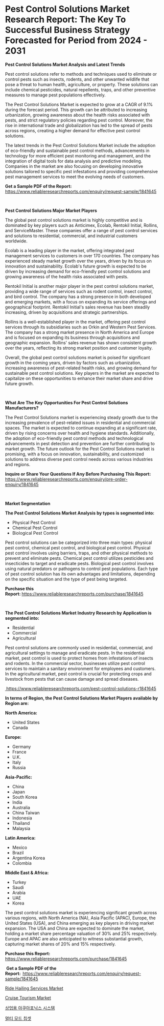 <p><h1>Pest Control Solutions Market Research Report: The Key To Successful Business Strategy Forecasted for Period from 2024 - 2031</h1></p><p><strong>Pest Control Solutions Market Analysis and Latest Trends</strong></p>
<p><p>Pest control solutions refer to methods and techniques used to eliminate or control pests such as insects, rodents, and other unwanted wildlife that pose a threat to human health, agriculture, or property. These solutions can include chemical pesticides, natural repellents, traps, and other preventive measures to manage pest populations effectively.</p><p>The Pest Control Solutions Market is expected to grow at a CAGR of 9.1% during the forecast period. This growth can be attributed to increasing urbanization, growing awareness about the health risks associated with pests, and strict regulatory policies regarding pest control. Moreover, the rise in international trade and globalization has led to the spread of pests across regions, creating a higher demand for effective pest control solutions.</p><p>The latest trends in the Pest Control Solutions Market include the adoption of eco-friendly and sustainable pest control methods, advancements in technology for more efficient pest monitoring and management, and the integration of digital tools for data analysis and predictive modeling. Companies in the market are also focusing on developing innovative solutions tailored to specific pest infestations and providing comprehensive pest management services to meet the evolving needs of customers.</p></p>
<p><strong>Get a Sample PDF of the Report:&nbsp;</strong> <a href="https://www.reliableresearchreports.com/enquiry/request-sample/1841645">https://www.reliableresearchreports.com/enquiry/request-sample/1841645</a></p>
<p>&nbsp;</p>
<p><strong>Pest Control Solutions Major Market Players</strong></p>
<p><p>The global pest control solutions market is highly competitive and is dominated by key players such as Anticimex, Ecolab, Rentokil Initial, Rollins, and ServiceMaster. These companies offer a range of pest control services and solutions to residential, commercial, and industrial customers worldwide.</p><p>Ecolab is a leading player in the market, offering integrated pest management services to customers in over 170 countries. The company has experienced steady market growth over the years, driven by its focus on innovation and sustainability. Ecolab's future growth is expected to be driven by increasing demand for eco-friendly pest control solutions and growing awareness of the health risks associated with pests.</p><p>Rentokil Initial is another major player in the pest control solutions market, providing a wide range of services such as rodent control, insect control, and bird control. The company has a strong presence in both developed and emerging markets, with a focus on expanding its service offerings and geographical footprint. Rentokil Initial's sales revenue has been steadily increasing, driven by acquisitions and strategic partnerships.</p><p>Rollins is a well-established player in the market, offering pest control services through its subsidiaries such as Orkin and Western Pest Services. The company has a strong market presence in North America and Europe and is focused on expanding its business through acquisitions and geographic expansion. Rollins' sales revenue has shown consistent growth over the years, reflecting its strong market position and customer loyalty.</p><p>Overall, the global pest control solutions market is poised for significant growth in the coming years, driven by factors such as urbanization, increasing awareness of pest-related health risks, and growing demand for sustainable pest control solutions. Key players in the market are expected to capitalize on these opportunities to enhance their market share and drive future growth.</p></p>
<p>&nbsp;</p>
<p><strong>What Are The Key Opportunities For Pest Control Solutions Manufacturers?</strong></p>
<p><p>The Pest Control Solutions market is experiencing steady growth due to the increasing prevalence of pest-related issues in residential and commercial spaces. The market is expected to continue expanding at a significant rate, driven by rising concerns over health and hygiene standards. Additionally, the adoption of eco-friendly pest control methods and technological advancements in pest detection and prevention are further contributing to market growth. The future outlook for the Pest Control Solutions market is promising, with a focus on innovation, sustainability, and customized solutions to address diverse pest control needs across various industries and regions.</p></p>
<p><strong>Inquire or Share Your Questions If Any Before Purchasing This Report:</strong> <a href="https://www.reliableresearchreports.com/enquiry/pre-order-enquiry/1841645">https://www.reliableresearchreports.com/enquiry/pre-order-enquiry/1841645</a></p>
<p>&nbsp;</p>
<p><strong>Market Segmentation</strong></p>
<p><strong>The Pest Control Solutions Market Analysis by types is segmented into:</strong></p>
<p><ul><li>Physical Pest Control</li><li>Chemical Pest Control</li><li>Biological Pest Control</li></ul></p>
<p><p>Pest control solutions can be categorized into three main types: physical pest control, chemical pest control, and biological pest control. Physical pest control involves using barriers, traps, and other physical methods to prevent and eliminate pests. Chemical pest control utilizes pesticides and insecticides to target and eradicate pests. Biological pest control involves using natural predators or pathogens to control pest populations. Each type of pest control solution has its own advantages and limitations, depending on the specific situation and the type of pest being targeted.</p></p>
<p><strong>Purchase this Report:&nbsp;</strong><a href="https://www.reliableresearchreports.com/purchase/1841645">https://www.reliableresearchreports.com/purchase/1841645</a></p>
<p>&nbsp;</p>
<p><strong>The Pest Control Solutions Market Industry Research by Application is segmented into:</strong></p>
<p><ul><li>Residential</li><li>Commercial</li><li>Agricultural</li></ul></p>
<p><p>Pest control solutions are commonly used in residential, commercial, and agricultural settings to manage and eradicate pests. In the residential market, pest control is used to protect homes from infestations of insects and rodents. In the commercial sector, businesses utilize pest control services to maintain a sanitary environment for employees and customers. In the agricultural market, pest control is crucial for protecting crops and livestock from pests that can cause damage and spread diseases.</p></p>
<p><a href="https://www.reliableresearchreports.com/pest-control-solutions-r1841645">&nbsp;https://www.reliableresearchreports.com/pest-control-solutions-r1841645</a></p>
<p><strong>In terms of Region, the Pest Control Solutions Market Players available by Region are:</strong></p>
<p>
    <p> <strong> North America: </strong>
        <ul>
            <li>United States</li>
            <li>Canada</li>
        </ul>
        </p> 
    <p> <strong> Europe: </strong>
        <ul>
            <li>Germany</li>
            <li>France</li>
            <li>U.K.</li>
            <li>Italy</li>
            <li>Russia</li>
        </ul>
        </p> 
    <p> <strong> Asia-Pacific: </strong>
        <ul>
            <li>China</li>
            <li>Japan</li>
            <li>South Korea</li>
            <li>India</li>
            <li>Australia</li>
            <li>China Taiwan</li>
            <li>Indonesia</li>
            <li>Thailand</li>
            <li>Malaysia</li>
        </ul>
        </p> 
    <p> <strong> Latin America: </strong>
        <ul>
            <li>Mexico</li>
            <li>Brazil</li>
            <li>Argentina Korea</li>
            <li>Colombia</li>
        </ul>
        </p> 
    <p> <strong> Middle East & Africa: </strong>
        <ul>
            <li>Turkey</li>
            <li>Saudi</li>
            <li>Arabia</li>
            <li>UAE</li>
            <li>Korea</li>
        </ul>
    </p>
    </p>
<p><p>The pest control solutions market is experiencing significant growth across various regions, with North America (NA), Asia Pacific (APAC), Europe, the United States (USA), and China emerging as key players in driving market expansion. The USA and China are expected to dominate the market, holding a market share percentage valuation of 30% and 25% respectively. Europe and APAC are also anticipated to witness substantial growth, capturing market shares of 20% and 15% respectively.</p></p>
<p><strong>Purchase this Report: </strong><a href="https://www.reliableresearchreports.com/purchase/1841645">https://www.reliableresearchreports.com/purchase/1841645</a></p>
<p>&nbsp;<strong>Get a Sample PDF of the Report:&nbsp;&nbsp;</strong><a href="https://www.reliableresearchreports.com/enquiry/request-sample/1841645">https://www.reliableresearchreports.com/enquiry/request-sample/1841645</a></p>
<p><strong></strong></p>
<p><p><a href="https://github.com/EunaWiegad2023/Market-Research-Report-List-1/blob/main/ride-hailing-services-market.md">Ride Hailing Services Market</a></p><p><a href="https://github.com/edytherolanlouisejk1miz0wig/Market-Research-Report-List-2/blob/main/cruise-tourism-market.md">Cruise Tourism Market</a></p><p><a href="https://medium.com/@lottierunte44/%EC%83%81%EC%97%85%EC%9A%A9-%EC%96%B4%ED%95%99%EC%9B%90%EA%B3%84-%EC%8B%9C%EC%8A%A4%ED%85%9C-%EC%8B%9C%EC%9E%A5-2031%EB%85%84%EA%B9%8C%EC%A7%80%EC%9D%98-%EC%B6%94%EC%84%B8-%EC%98%88%EC%B8%A1-%EB%B0%8F-%EA%B2%BD%EC%9F%81-%EB%B6%84%EC%84%9D-46a725128470">상업용 아쿠아포닉스 시스템</a></p><p><a href="https://medium.com/@fosterfahey1971/%EB%8B%A4%EC%A4%91-%EB%AA%A8%EB%93%9C-%EC%B9%A9%EC%85%8B-%EC%8B%9C%EC%9E%A5-%ED%86%B5%EC%B0%B0-%EC%8B%9C%EC%9E%A5-%EB%8F%99%ED%96%A5-%EC%84%B1%EC%9E%A5-2024%EB%85%84%EB%B6%80%ED%84%B0-2031%EB%85%84%EA%B9%8C%EC%A7%80-%EC%98%88%EC%B8%A1%EB%90%9C-%EA%B2%83-8faf573e5d8b">멀티 모드 칩셋</a></p></p>